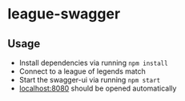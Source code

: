 # league-swagger

## Usage

- Install dependencies via running ```npm install```
- Connect to a league of legends match
- Start the swagger-ui via running ```npm start```
- [localhost:8080](http://localhost:8080) should be opened automatically
